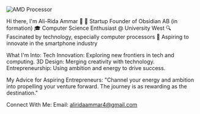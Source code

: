 
![AMD Processor]([https://media.giphy.com/media/v1.Y2lkPTc5MGI3NjExNTIwM2o3bWZtaTBndXF6ZmY5aGZnYmFvMDI1YzgxN3A0ZGZsM29xZiZlcD12MV9pbnRlcm5hbF9naWZfYnlfaWQmY3Q9Zw/hQVwUqAWm0ryxhFrDy/giphy-downsized-large.gif](https://media.giphy.com/media/v1.Y2lkPTc5MGI3NjExZm4wdWRienkza25odmk2cHg2czNsdHc3aTVqemRnMTIxMzRwcjYwYyZlcD12MV9pbnRlcm5hbF9naWZfYnlfaWQmY3Q9Zw/llarwdtFqG63IlqUR1/giphy.gif))

Hi there, I'm Ali-Rida Ammar 👋
🚀 Startup Founder of Obsidian AB (in formation)
🎓 Computer Science Enthusiast @ University West
🔍 Fascinated by technology, especially computer processors
📱 Aspiring to innovate in the smartphone industry

What I'm Into:
Tech Innovation: Exploring new frontiers in tech and computing.
3D Design: Merging creativity with technology.
Entrepreneurship: Using ambition and energy to drive success.

My Advice for Aspiring Entrepreneurs:
"Channel your energy and ambition into propelling your venture forward. The journey is as rewarding as the destination."

Connect With Me:
Email: aliridaammar4@gmail.com

